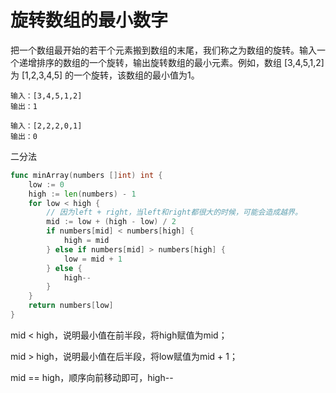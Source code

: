 # 旋转数组的最小数字

把一个数组最开始的若干个元素搬到数组的末尾，我们称之为数组的旋转。输入一个递增排序的数组的一个旋转，输出旋转数组的最小元素。例如，数组 [3,4,5,1,2] 为 [1,2,3,4,5] 的一个旋转，该数组的最小值为1。  

```
输入：[3,4,5,1,2]
输出：1
```

```
输入：[2,2,2,0,1]
输出：0
```

二分法

```go
func minArray(numbers []int) int {
    low := 0
    high := len(numbers) - 1
    for low < high {
        // 因为left + right，当left和right都很大的时候，可能会造成越界。
        mid := low + (high - low) / 2
        if numbers[mid] < numbers[high] {
            high = mid
        } else if numbers[mid] > numbers[high] {
            low = mid + 1
        } else {
            high--
        }
    }
    return numbers[low]
}
```

mid < high，说明最小值在前半段，将high赋值为mid；

mid > high，说明最小值在后半段，将low赋值为mid + 1；

mid == high，顺序向前移动即可，high--

